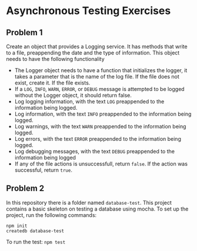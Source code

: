 # Asynchronous Testing Exercises

## Problem 1

Create an object that provides a Logging service. It has methods that write to a file, preappending the date and the type of information. This object needs to have the following functionality


- The Logger object needs to have a function that initializes the logger, it takes a parameter that is the name of the log file. If the file does not exist, create it. If the file exists.
- If a `LOG`, `INFO`, `WARN`, `ERROR`, or `DEBUG` message is attempted to be logged without the Logger object, it should return false.
- Log logging information, with the text `LOG` preappended to the information being logged.
- Log information, with the text `INFO` preappended to the information being logged.
- Log warnings, with the text `WARN` preappended to the information being logged.
-  Log errors, with the text `ERROR` preappended to the information being logged.
-  Log debugging messages, with the text `DEBUG` preappended to the information being logged
- If any of the file actions is unsuccessfull, return `false`. If the action was successful, return `true`.



## Problem 2

In this repository there is a folder named `database-test`. This project contains a basic skeleton on testing a database using mocha. To set up the project, run the following commands:

```
npm init
createdb database-test

```

To run the test: `npm test`



